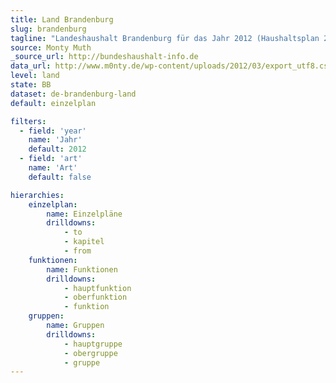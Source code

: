 ```yaml
---
title: Land Brandenburg
slug: brandenburg
tagline: "Landeshaushalt Brandenburg für das Jahr 2012 (Haushaltsplan 2012)."
source: Monty Muth
_source_url: http://bundeshaushalt-info.de
data_url: http://www.m0nty.de/wp-content/uploads/2012/03/export_utf8.csv
level: land
state: BB
dataset: de-brandenburg-land
default: einzelplan

filters:
  - field: 'year'
    name: 'Jahr'
    default: 2012
  - field: 'art'
    name: 'Art'
    default: false

hierarchies:
    einzelplan:
        name: Einzelpläne
        drilldowns:
            - to
            - kapitel
            - from
    funktionen:
        name: Funktionen
        drilldowns:
            - hauptfunktion
            - oberfunktion
            - funktion
    gruppen:
        name: Gruppen
        drilldowns:
            - hauptgruppe
            - obergruppe
            - gruppe
---
```

